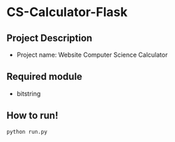 # CS-Calculator-Flask
## Project Description
  - Project name: Website Computer Science Calculator
## Required module
  - bitstring
## How to run!
```
python run.py
```

